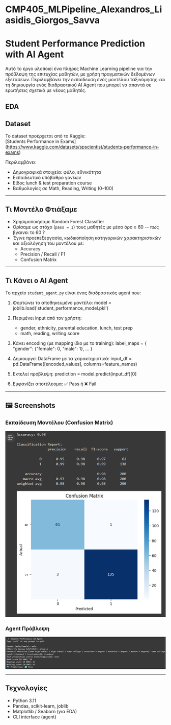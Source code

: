 # CMP405_MLPipeline_Alexandros_Liasidis_Giorgos_Savva
# Student Performance Prediction with AI Agent

Αυτό το έργο υλοποιεί ένα πλήρες Machine Learning pipeline για την πρόβλεψη της επιτυχίας μαθητών, με χρήση πραγματικών δεδομένων εξετάσεων. Περιλαμβάνει την εκπαίδευση ενός μοντέλου ταξινόμησης και τη δημιουργία ενός διαδραστικού AI Agent που μπορεί να απαντά σε ερωτήσεις σχετικά με νέους μαθητές.


EDA
---

## Dataset

Το dataset προέρχεται από το Kaggle:  
[Students Performance in Exams] (https://www.kaggle.com/datasets/spscientist/students-performance-in-exams)

Περιλαμβάνει:
- Δημογραφικά στοιχεία: φύλο, εθνικότητα
- Εκπαιδευτικό υπόβαθρο γονέων
- Είδος lunch & test preparation course
- Βαθμολογίες σε Math, Reading, Writing (0–100)

---

## Τι Μοντέλο Φτιάξαμε

- Χρησιμοποιήσαμε Random Forest Classifier
- Ορίσαμε ως στόχο (`pass = 1`) τους μαθητές με μέσο όρο ≥ 60 -- πως βγαινει το 60 ?
- Έγινε προεπεξεργασία, κωδικοποίηση κατηγορικών χαρακτηριστικών και αξιολόγηση του μοντέλου με:
  - Accuracy
  - Precision / Recall / F1
  - Confusion Matrix

---

## Τι Κάνει ο AI Agent

Το αρχείο `student_agent.py` είναι ένας διαδραστικός agent που:

1. Φορτώνει το αποθηκευμένο μοντέλο:
	model = joblib.load('student_performance_model.pkl')

2. Περιμένει input από τον χρήστη:
	- gender, ethnicity, parental education, lunch, test prep
	- math, reading, writing score

3. Κάνει encoding (με mapping ίδιο με το training):
	label_maps = { "gender": {"female": 0, "male": 1}, ... }

4. Δημιουργεί DataFrame με τα χαρακτηριστικά:
	input_df = pd.DataFrame([encoded_values], columns=feature_names)

5. Εκτελεί πρόβλεψη:
	prediction = model.predict(input_df)[0]

6. Εμφανίζει αποτέλεσμα:
	✅ Pass ή ❌ Fail

---

## 🖼️ Screenshots

### Εκπαίδευση Μοντέλου (Confusion Matrix)
![confusion-matrix](confusion_matrix.png)

### Agent Πρόβλεψη
![agent-predict](agent-predict.png)

---

## Τεχνολογίες
- Python 3.11
- Pandas, scikit-learn, joblib
- Matplotlib / Seaborn (για EDA)
- CLI interface (agent)

